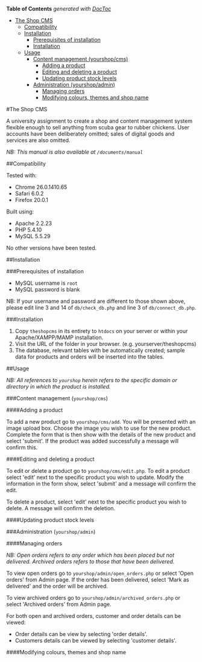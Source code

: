 **Table of Contents**  *generated with [DocToc](http://doctoc.herokuapp.com/)*

- [The Shop CMS](#the-shop-cms)
	- [Compatibility](#compatibility)
	- [Installation](#installation)
		- [Prerequisites of installation](#prerequisites-of-installation)
		- [Installation](#installation-1)
	- [Usage](#usage)
		- [Content management (yourshop/cms)](#content-management-yourshopcms)
			- [Adding a product](#adding-a-product)
			- [Editing and deleting a product](#editing-and-deleting-a-product)
			- [Updating product stock levels](#updating-product-stock-levels)
		- [Administration (yourshop/admin)](#administration-yourshopadmin)
			- [Managing orders](#managing-orders)
			- [Modifying colours, themes and shop name](#modifying-colours-themes-and-shop-name)

#The Shop CMS

A university assignment to create a shop and content management system flexible enough to sell anything from scuba gear to rubber chickens. User accounts have been deliberately omitted; sales of digital goods and services are also omitted.

*NB: This manual is also available at `/documents/manual`*

##Compatibility

Tested with:

- Chrome 26.0.1410.65
- Safari 6.0.2
- Firefox 20.0.1

Built using:

- Apache 2.2.23
- PHP 5.4.10
- MySQL 5.5.29

No other versions have been tested.

##Installation

###Prerequisites of installation

- MySQL username is `root`
- MySQL password is blank

NB: If your username and password are different to those shown above, please edit line 3 and 14 of `db/check_db.php` and line 3 of `db/connect_db.php`.

###Installation

1. Copy `theshopcms` in its entirety to `htdocs` on your server or within your Apache/XAMPP/MAMP installation.
2. Visit the URL of the folder in your browser. (e.g. yourserver/theshopcms)
3. The database, relevant tables with be automatically created; sample data for products and orders will be inserted into the tables.

##Usage

*NB: All references to `yourshop` herein refers to the specific domain or directory in which the product is installed.*

###Content management (`yourshop/cms`)

####Adding a product

To add a new product go to `yourshop/cms/add`. You will be presented with an image upload box. Choose the image you wish to use for the new product. Complete the form that is then show with the details of the new product and select 'submit'. If the product was added successfully a message will confirm this.

####Editing and deleting a product

To edit or delete a product go to `yourshop/cms/edit.php`. To edit a product select 'edit' next to the specific product you wish to update. Modify the information in the form show, select 'submit' and a message will confirm the edit.

To delete a product, select 'edit' next to the specific product you wish to delete. A message will confirm the deletion.

####Updating product stock levels

###Administration (`yourshop/admin`)

####Managing orders

*NB: Open orders refers to any order which has been placed but not delivered. Archived orders refers to those that have been delivered.*

To view open orders go to `yourshop/admin/open_orders.php` or select 'Open orders' from Admin page. If the order has been delivered, select 'Mark as delivered' and the order will be archived. 

To view archived orders go to `yourshop/admin/archived_orders.php` or select 'Archived orders' from Admin page.

For both open and archived orders, customer and order details can be viewed:

- Order details can be view by selecting 'order details'.
- Customers details can be viewed by selecting 'customer details'.

####Modifying colours, themes and shop name